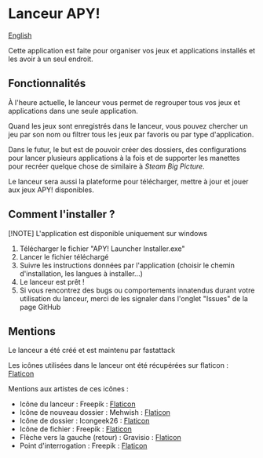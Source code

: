 # Lanceur APY!
[English](README.md)

Cette application est faite pour organiser vos jeux et applications installés et les avoir à un seul endroit.

## Fonctionnalités
À l'heure actuelle, le lanceur vous permet de regrouper tous vos jeux et applications dans une seule application.

Quand les jeux sont enregistrés dans le lanceur, vous pouvez chercher un jeu par son nom ou filtrer tous les jeux par favoris ou par type d'application.

Dans le futur, le but est de pouvoir créer des dossiers, des configurations pour lancer plusieurs applications à la fois et de supporter les manettes pour recréer quelque chose de similaire à _Steam Big Picture_. 

Le lanceur sera aussi la plateforme pour télécharger, mettre à jour et jouer aux jeux APY! disponibles.

## Comment l'installer ?

[!NOTE]
L'application est disponible uniquement sur windows

1. Télécharger le fichier "APY! Launcher Installer.exe"
2. Lancer le fichier téléchargé
3. Suivre les instructions données par l'application (choisir le chemin d'installation, les langues à installer...)
4. Le lanceur est prêt !
5. Si vous rencontrez des bugs ou comportements innatendus durant votre utilisation du lanceur, merci de les signaler dans l'onglet "Issues" de la page GitHub

## Mentions
Le lanceur a été créé et est maintenu par fastattack

Les icônes utilisées dans le lanceur ont été récupérées sur flaticon : [Flaticon](https://www.flaticon.com/fr/)

Mentions aux artistes de ces icônes :

- Icône du lanceur : Freepik : [Flaticon](https://www.flaticon.com/free-icon/game_6580978)
- Icône de nouveau dossier : Mehwish : [Flaticon](https://www.flaticon.com/free-icon/folder_3307447)
- Icône de dossier : Icongeek26 : [Flaticon](https://www.flaticon.com/free-icon/folder_1250635)
- Icône de fichier : Freepik : [Flaticon](https://www.flaticon.com/free-icon/document_2258853)
- Flèche vers la gauche (retour) : Gravisio : [Flaticon](https://www.flaticon.com/free-icon/back_11502464)
- Point d'interrogation : Freepik : [Flaticon](https://www.flaticon.com/free-icon/question_471715)
